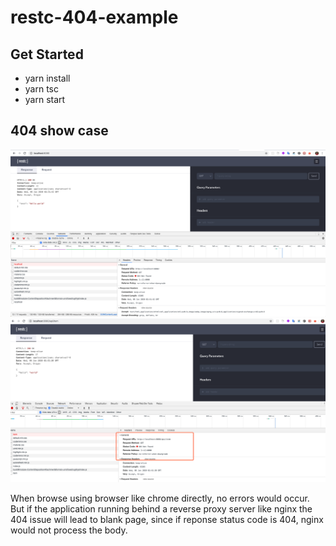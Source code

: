 # restc-404-example

## Get Started

- yarn install
- yarn tsc
- yarn start

## 404 show case

![](./images/1.png)
![](./images/2.png)

When browse using browser like chrome directly, no errors would occur. But if the application running behind a reverse proxy server like nginx the 404 issue will lead to blank page, since if reponse status code is 404, nginx would not process the body.
